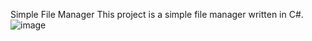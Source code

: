 Simple File Manager
This project is a simple file manager written in C#.
![image](https://github.com/user-attachments/assets/68bc1efa-281f-4b19-82c1-01bcbfe0b3fd)
